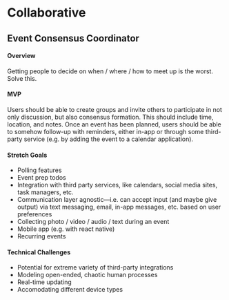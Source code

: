 # Collaborative

## Event Consensus Coordinator

#### Overview

Getting people to decide on when / where / how to meet up is the worst. Solve this.

#### MVP

Users should be able to create groups and invite others to participate in not only discussion, but also consensus formation. This should include time, location, and notes. Once an event has been planned, users should be able to somehow follow-up with reminders, either in-app or through some third-party service (e.g. by adding the event to a calendar application).

#### Stretch Goals

* Polling features
* Event prep todos
* Integration with third party services, like calendars, social media sites, task managers, etc.
* Communication layer agnostic—i.e. can accept input (and maybe give output) via text messaging, email, in-app messages, etc. based on user preferences
* Collecting photo / video / audio / text during an event
* Mobile app (e.g. with react native)
* Recurring events

#### Technical Challenges

* Potential for extreme variety of third-party integrations
* Modeling open-ended, chaotic human processes
* Real-time updating
* Accomodating different device types
